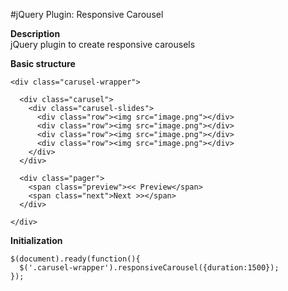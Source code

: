 #jQuery Plugin: Responsive Carousel

**Description**  
jQuery plugin to create responsive carousels  

**Basic structure**
  
    <div class="carusel-wrapper">
      
      <div class="carusel">
        <div class="carusel-slides">
          <div class="row"><img src="image.png"></div>
          <div class="row"><img src="image.png"></div>
          <div class="row"><img src="image.png"></div>
          <div class="row"><img src="image.png"></div>
        </div>
      </div>

      <div class="pager">
        <span class="preview"><< Preview</span>
        <span class="next">Next >></span>
      </div>

    </div>  
  
**Initialization**  
  
    $(document).ready(function(){
      $('.carusel-wrapper').responsiveCarousel({duration:1500});
    });  

